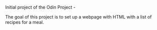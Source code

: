 Initial project of the Odin Project -

The goal of this project is to set up a webpage with HTML
with a list of recipes for a meal. 
